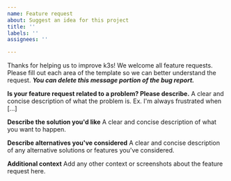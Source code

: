 ```yaml
---
name: Feature request
about: Suggest an idea for this project
title: ''
labels: ''
assignees: ''

---
```


Thanks for helping us to improve k3s! We welcome all feature requests. Please fill out each area of the template so we can better understand the request. ***You can delete this message portion of the bug report.***

**Is your feature request related to a problem? Please describe.**
A clear and concise description of what the problem is. Ex. I'm always frustrated when [...]

**Describe the solution you'd like**
A clear and concise description of what you want to happen.

**Describe alternatives you've considered**
A clear and concise description of any alternative solutions or features you've considered.

**Additional context**
Add any other context or screenshots about the feature request here.
